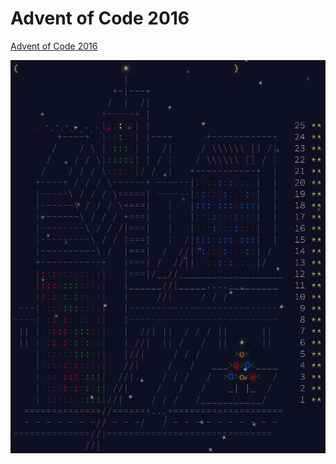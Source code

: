 # Advent of Code 2016

[Advent of Code 2016](https://adventofcode.com/2016)

![Screenshot](https://github.com/AntonKosov/advent-of-code-2016/blob/master/.assets/img.png)